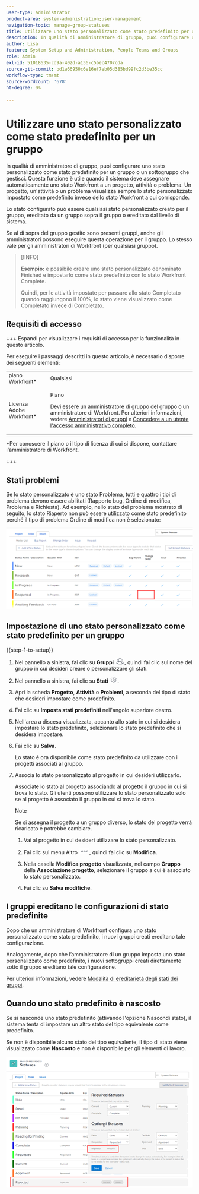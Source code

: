 ```yaml
---
user-type: administrator
product-area: system-administration;user-management
navigation-topic: manage-group-statuses
title: Utilizzare uno stato personalizzato come stato predefinito per un gruppo
description: In qualità di amministratore di gruppo, puoi configurare uno stato personalizzato come stato predefinito per un gruppo o un sottogruppo che gestisci.
author: Lisa
feature: System Setup and Administration, People Teams and Groups
role: Admin
exl-id: 51018635-cd9a-402d-a136-c5bec4707cda
source-git-commit: bd1a66950c6e16ef7eb05d385bd99fc2d3be35cc
workflow-type: tm+mt
source-wordcount: '678'
ht-degree: 0%

---
```


# Utilizzare uno stato personalizzato come stato predefinito per un gruppo

In qualità di amministratore di gruppo, puoi configurare uno stato personalizzato come stato predefinito per un gruppo o un sottogruppo che gestisci. Questa funzione è utile quando il sistema deve assegnare automaticamente uno stato Workfront a un progetto, attività o problema. Un progetto, un&#39;attività o un problema visualizza sempre lo stato personalizzato impostato come predefinito invece dello stato Workfront a cui corrisponde.

Lo stato configurato può essere qualsiasi stato personalizzato creato per il gruppo, ereditato da un gruppo sopra il gruppo o ereditato dal livello di sistema.

Se al di sopra del gruppo gestito sono presenti gruppi, anche gli amministratori possono eseguire questa operazione per il gruppo. Lo stesso vale per gli amministratori di Workfront (per qualsiasi gruppo).

>[!INFO]
>
>**Esempio:** è possibile creare uno stato personalizzato denominato Finished e impostarlo come stato predefinito con lo stato Workfront Complete.
>
>Quindi, per le attività impostate per passare allo stato Completato quando raggiungono il 100%, lo stato viene visualizzato come Completato invece di Completato.

## Requisiti di accesso

+++ Espandi per visualizzare i requisiti di accesso per la funzionalità in questo articolo.

Per eseguire i passaggi descritti in questo articolo, è necessario disporre dei seguenti elementi:

<table style="table-layout:auto"> 
 <col> 
 <col> 
 <tbody> 
  <tr> 
   <td role="rowheader">piano Workfront*</td> 
   <td>Qualsiasi</td> 
  </tr> 
  <tr> 
   <td role="rowheader">Licenza Adobe Workfront*</td> 
   <td> <p>Piano </p> <p>Devi essere un amministratore di gruppo del gruppo o un amministratore di Workfront. Per ulteriori informazioni, vedere <a href="../../../administration-and-setup/manage-groups/group-roles/group-administrators.md" class="MCXref xref">Amministratori di gruppi</a> e <a href="../../../administration-and-setup/add-users/configure-and-grant-access/grant-a-user-full-administrative-access.md" class="MCXref xref">Concedere a un utente l'accesso amministrativo completo</a>.</p> </td> 
  </tr> 
 </tbody> 
</table>

&#42;Per conoscere il piano o il tipo di licenza di cui si dispone, contattare l&#39;amministratore di Workfront.

+++

## Stati problemi

Se lo stato personalizzato è uno stato Problema, tutti e quattro i tipi di problema devono essere abilitati (Rapporto bug, Ordine di modifica, Problema e Richiesta). Ad esempio, nello stato del problema mostrato di seguito, lo stato Riaperto non può essere utilizzato come stato predefinito perché il tipo di problema Ordine di modifica non è selezionato:

![](assets/all-4-issue-types-enabled.png)

## Impostazione di uno stato personalizzato come stato predefinito per un gruppo

{{step-1-to-setup}}

1. Nel pannello a sinistra, fai clic su **Gruppi** ![](assets/groups-icon.png), quindi fai clic sul nome del gruppo in cui desideri creare o personalizzare gli stati.
1. Nel pannello a sinistra, fai clic su **Stati** ![](assets/gear-icon-settings.png).
1. Apri la scheda **Progetto**, **Attività** o **Problemi**, a seconda del tipo di stato che desideri impostare come predefinito.
1. Fai clic su **Imposta stati predefiniti** nell&#39;angolo superiore destro.
1. Nell&#39;area a discesa visualizzata, accanto allo stato in cui si desidera impostare lo stato predefinito, selezionare lo stato predefinito che si desidera impostare.
1. Fai clic su **Salva**.

   Lo stato è ora disponibile come stato predefinito da utilizzare con i progetti associati al gruppo.

1. Associa lo stato personalizzato al progetto in cui desideri utilizzarlo.

   Associate lo stato al progetto associando al progetto il gruppo in cui si trova lo stato. Gli utenti possono utilizzare lo stato personalizzato solo se al progetto è associato il gruppo in cui si trova lo stato.

   >[!NOTE]
   >
   >Se si assegna il progetto a un gruppo diverso, lo stato del progetto verrà ricaricato e potrebbe cambiare.

   1. Vai al progetto in cui desideri utilizzare lo stato personalizzato.
   1. Fai clic sul menu Altro ![](assets/more-icon.png), quindi fai clic su **Modifica**.
   1. Nella casella **Modifica progetto** visualizzata, nel campo **Gruppo** della **Associazione progetto**, selezionare il gruppo a cui è associato lo stato personalizzato.

   1. Fai clic su **Salva modifiche**.

## I gruppi ereditano le configurazioni di stato predefinite

Dopo che un amministratore di Workfront configura uno stato personalizzato come stato predefinito, i nuovi gruppi creati ereditano tale configurazione.

Analogamente, dopo che l’amministratore di un gruppo imposta uno stato personalizzato come predefinito, i nuovi sottogruppi creati direttamente sotto il gruppo ereditano tale configurazione.

Per ulteriori informazioni, vedere [Modalità di ereditarietà degli stati dei gruppi](../../../administration-and-setup/manage-groups/manage-group-statuses/how-groups-inherit-statuses.md).

## Quando uno stato predefinito è nascosto

Se si nasconde uno stato predefinito (attivando l&#39;opzione Nascondi stato), il sistema tenta di impostare un altro stato del tipo equivalente come predefinito.

Se non è disponibile alcuno stato del tipo equivalente, il tipo di stato viene visualizzato come **Nascosto** e non è disponibile per gli elementi di lavoro.

![](assets/when-hide-default-status-no-equivalent.png)
